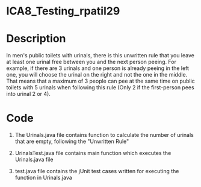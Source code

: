 # ICA8_Testing_rpatil29


# Description

In men's public toilets with urinals, there is this unwritten rule that you leave at least one urinal free between you and the next person peeing. For example, if there are 3 urinals and one person is already peeing in the left one, you will choose the urinal on the right and not the one in the middle. That means that a maximum of 3 people can pee at the same time on public toilets with 5 urinals when following this rule (Only 2 if the first-person pees into urinal 2 or 4). 

# Code

1. The Urinals.java file contains function to calculate the number of urinals that are empty, following the "Unwritten Rule"

2. UrinalsTest.java file contains main function which executes the Urinals.java file

3. test.java file contains the jUnit test cases written for executing the function in Urinals.java